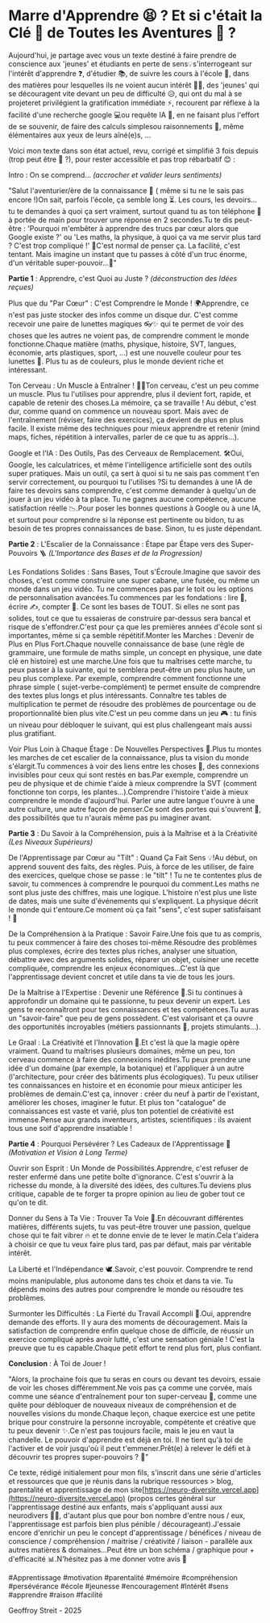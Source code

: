 # Marre d'Apprendre 😫 ? Et si c'était la Clé 🔑 de Toutes les Aventures 🚀 ?

Aujourd'hui, je partage avec vous un texte destiné à faire prendre de conscience aux 'jeunes' et étudiants en perte de sens💡s'interrogeant sur l'intérêt d'apprendre ❓, d'étudier 📚, de suivre les cours à l'école 🏫, dans des matières pour lesquelles ils ne voient aucun intérêt 🤷‍♂️, des 'jeunes' qui se découragent vite devant un peu de difficulté 😥, qui ont du mal à se projeteret privilégient la gratification immédiate ⚡, recourent par réflexe à la facilité d'une recherche google 💻ou requête IA 🤖, en ne faisant plus l'effort de se souvenir, de faire des calculs simplesou raisonnements 🤔, même élémentaires aux yeux de leurs aîné(e)s, ...

Voici mon texte dans son état actuel, revu, corrigé et simplifié 3 fois depuis (trop peut être 🤔 ?), pour rester accessible et pas trop rébarbatif 😊 :

Intro : On se comprend... _(accrocher et valider leurs sentiments)_

"Salut l'aventurier/ère de la connaissance 👋 ( même si tu ne le sais pas encore !)On sait, parfois l'école, ça semble long ⏳. Les cours, les devoirs... tu te demandes à quoi ça sert vraiment, surtout quand tu as ton téléphone 📱 à portée de main pour trouver une réponse en 2 secondes.Tu te dis peut-être : 'Pourquoi m'embêter à apprendre des trucs par cœur alors que Google existe ?' ou 'Les maths, la physique, à quoi ça va me servir plus tard ? C'est trop compliqué !' 🤯C'est normal de penser ça. La facilité, c'est tentant. Mais imagine un instant que tu passes à côté d'un truc énorme, d'un véritable super-pouvoir...🦸"

**Partie 1** : Apprendre, c'est Quoi au Juste ? _(déconstruction des Idées reçues)_

Plus que du "Par Cœur" : C'est Comprendre le Monde ! 🌍Apprendre, ce n'est pas juste stocker des infos comme un disque dur. C'est comme recevoir une paire de lunettes magiques 👓✨ qui te permet de voir des choses que les autres ne voient pas, de comprendre comment le monde fonctionne.Chaque matière (maths, physique, histoire, SVT, langues, économie, arts plastiques, sport, ...) est une nouvelle couleur pour tes lunettes 🌈. Plus tu as de couleurs, plus le monde devient riche et intéressant.

Ton Cerveau : Un Muscle à Entraîner ! 🧠💪Ton cerveau, c'est un peu comme un muscle. Plus tu l'utilises pour apprendre, plus il devient fort, rapide, et capable de retenir des choses.La mémoire, ça se travaille ! Au début, c'est dur, comme quand on commence un nouveau sport. Mais avec de l'entraînement (réviser, faire des exercices), ça devient de plus en plus facile. Il existe même des techniques pour mieux apprendre et retenir (mind maps, fiches, répétition à intervalles, parler de ce que tu as appris...).

Google et l'IA : Des Outils, Pas des Cerveaux de Remplacement. 🛠️Oui, Google, les calculatrices, et même l'intelligence artificielle sont des outils super pratiques. Mais un outil, ça sert à quoi si tu ne sais pas comment t'en servir correctement, ou pourquoi tu l'utilises ?Si tu demandes à une IA de faire tes devoirs sans comprendre, c'est comme demander à quelqu'un de jouer à un jeu vidéo à ta place. Tu ne gagnes aucune compétence, aucune satisfaction réelle 📉.Pour poser les bonnes questions à Google ou à une IA, et surtout pour comprendre si la réponse est pertinente ou bidon, tu as besoin de tes propres connaissances de base. Sinon, tu es juste dépendant.

**Partie 2** : L'Escalier de la Connaissance : Étape par Étape vers des Super-Pouvoirs 🪜 _(L'Importance des Bases et de la Progression)_

Les Fondations Solides : Sans Bases, Tout s'Écroule.Imagine que savoir des choses, c'est comme construire une super cabane, une fusée, ou même un monde dans un jeu vidéo. Tu ne commences pas par le toit ou les options de personnalisation avancées.Tu commences par les fondations : lire 📖, écrire ✍️, compter 🔢. Ce sont les bases de TOUT. Si elles ne sont pas solides, tout ce que tu essaieras de construire par-dessus sera bancal et risque de s'effondrer.C'est pour ça que les premières années d'école sont si importantes, même si ça semble répétitif.Monter les Marches : Devenir de Plus en Plus Fort.Chaque nouvelle connaissance de base (une règle de grammaire, une formule de maths simple, un concept en physique, une date clé en histoire) est une marche.Une fois que tu maîtrises cette marche, tu peux passer à la suivante, qui te semblera peut-être un peu plus haute, un peu plus complexe. Par exemple, comprendre comment fonctionne une phrase simple ( sujet-verbe-complément) te permet ensuite de comprendre des textes plus longs et plus intéressants. Connaître tes tables de multiplication te permet de résoudre des problèmes de pourcentage ou de proportionnalité bien plus vite.C'est un peu comme dans un jeu 🎮 : tu finis un niveau pour débloquer le suivant, qui est plus challengeant mais aussi plus gratifiant.

Voir Plus Loin à Chaque Étage : De Nouvelles Perspectives 🔭.Plus tu montes les marches de cet escalier de la connaissance, plus ta vision du monde s'élargit.Tu commences à voir des liens entre les choses 🔗, des connexions invisibles pour ceux qui sont restés en bas.Par exemple, comprendre un peu de physique et de chimie t'aide à mieux comprendre la SVT (comment fonctionne ton corps, les plantes...).Comprendre l'histoire t'aide à mieux comprendre le monde d'aujourd'hui. Parler une autre langue t'ouvre à une autre culture, une autre façon de penser.Ce sont des portes qui s'ouvrent 🚪, des possibilités que tu n'aurais même pas pu imaginer avant.

**Partie 3** : Du Savoir à la Compréhension, puis à la Maîtrise et à la Créativité _(Les Niveaux Supérieurs)_

De l'Apprentissage par Cœur au "Tilt" : Quand Ça Fait Sens 💡!Au début, on apprend souvent des faits, des règles. Puis, à force de les utiliser, de faire des exercices, quelque chose se passe : le "tilt" ! Tu ne te contentes plus de savoir, tu commences à comprendre le pourquoi du comment.Les maths ne sont plus juste des chiffres, mais une logique. L'histoire n'est plus une liste de dates, mais une suite d'événements qui s'expliquent. La physique décrit le monde qui t'entoure.Ce moment où ça fait "sens", c'est super satisfaisant ! 🎉

De la Compréhension à la Pratique : Savoir Faire.Une fois que tu as compris, tu peux commencer à faire des choses toi-même.Résoudre des problèmes plus complexes, écrire des textes plus riches, analyser une situation, débattre avec des arguments solides, réparer un objet, cuisiner une recette compliquée, comprendre les enjeux économiques...C'est là que l'apprentissage devient concret et utile dans ta vie de tous les jours.

De la Maîtrise à l'Expertise : Devenir une Référence 🌟.Si tu continues à approfondir un domaine qui te passionne, tu peux devenir un expert. Les gens te reconnaîtront pour tes connaissances et tes compétences.Tu auras un "savoir-faire" que peu de gens possèdent. C'est valorisant et ça ouvre des opportunités incroyables (métiers passionnants 💼, projets stimulants...).

Le Graal : La Créativité et l'Innovation 🎨.Et c'est là que la magie opère vraiment. Quand tu maîtrises plusieurs domaines, même un peu, ton cerveau commence à faire des connexions inédites.Tu peux prendre une idée d'un domaine (par exemple, la botanique) et l'appliquer à un autre (l'architecture, pour créer des bâtiments plus écologiques). Tu peux utiliser tes connaissances en histoire et en économie pour mieux anticiper les problèmes de demain.C'est ça, innover : créer du neuf à partir de l'existant, améliorer les choses, imaginer le futur. Et plus ton "catalogue" de connaissances est vaste et varié, plus ton potentiel de créativité est immense.Pense aux grands inventeurs, artistes, scientifiques : ils avaient tous une soif d'apprendre insatiable !

**Partie 4** : Pourquoi Persévérer ? Les Cadeaux de l'Apprentissage 🎁 _(Motivation et Vision à Long Terme)_

Ouvrir son Esprit : Un Monde de Possibilités.Apprendre, c'est refuser de rester enfermé dans une petite boîte d'ignorance. C'est s'ouvrir à la richesse du monde, à la diversité des idées, des cultures.Tu deviens plus critique, capable de te forger ta propre opinion au lieu de gober tout ce qu'on te dit.

Donner du Sens à Ta Vie : Trouver Ta Voie 🧭.En découvrant différentes matières, différents sujets, tu vas peut-être trouver une passion, quelque chose qui te fait vibrer 🔥 et te donne envie de te lever le matin.Cela t'aidera à choisir ce que tu veux faire plus tard, pas par défaut, mais par véritable intérêt.

La Liberté et l'Indépendance 🕊️.Savoir, c'est pouvoir. Comprendre te rend moins manipulable, plus autonome dans tes choix et dans ta vie. Tu dépends moins des autres pour comprendre le monde ou résoudre tes problèmes.

Surmonter les Difficultés : La Fierté du Travail Accompli 💪.Oui, apprendre demande des efforts. Il y aura des moments de découragement. Mais la satisfaction de comprendre enfin quelque chose de difficile, de réussir un exercice compliqué après avoir lutté, c'est une sensation géniale ! C'est la preuve que tu es capable.Chaque petit effort te rend plus fort, plus confiant.

**Conclusion** : À Toi de Jouer !

"Alors, la prochaine fois que tu seras en cours ou devant tes devoirs, essaie de voir les choses différemment.Ne vois pas ça comme une corvée, mais comme une séance d'entraînement pour ton super-cerveau 🧠, comme une quête pour débloquer de nouveaux niveaux de compréhension et de nouvelles visions du monde.Chaque leçon, chaque exercice est une petite brique pour construire la personne incroyable, compétente et créative que tu peux devenir ✨.Ce n'est pas toujours facile, mais le jeu en vaut la chandelle. Le pouvoir d'apprendre est déjà en toi. Il ne tient qu'à toi de l'activer et de voir jusqu'où il peut t'emmener.Prêt(e) à relever le défi et à découvrir tes propres super-pouvoirs ? 🚀"

Ce texte, rédigé initialement pour mon fils, s'inscrit dans une série d'articles et ressources que que je réunis dans la rubrique ressources > blog, parentalité et apprentissage de mon site[https://neuro-diversite.vercel.app](https://neuro-diversite.vercel.app) (propos certes général sur l'apprentissage destiné aux enfants, mais s'appliquant aussi aux neurodivers 🧠🌱, d'autant plus que pour bon nombre d'entre nous / eux, l'apprentissage est parfois bien plus pénible / décourageant).J'essaie encore d'enrichir un peu le concept d'apprentissage / bénéfices / niveau de conscience / compréhension / maitrise / créativité / liaison - parallèle aux autres matières & domaines...Peut être un bon schéma / graphique pour + d'efficacité 📊.N'hésitez pas à me donner votre avis 💬

#Apprentissage #motivation #parentalité #mémoire #compréhension #persévérance #école #jeunesse #encouragement #Intérêt #sens #apprendre #raison #facilité

Geoffroy Streit - 2025